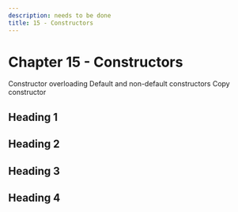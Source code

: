 ```yaml
---
description: needs to be done
title: 15 - Constructors
---
```


# Chapter 15 - Constructors

Constructor overloading
Default and non-default constructors
Copy constructor

## Heading 1

## Heading 2

## Heading 3

## Heading 4

